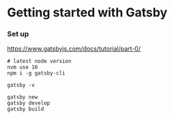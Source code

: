 # Getting started with Gatsby

### Set up

https://www.gatsbyjs.com/docs/tutorial/part-0/

```
# latest node version
nvm use 16
npm i -g gatsby-cli

gatsby -v
```

```
gatsby new
gatsby develop
gatsby build
```
